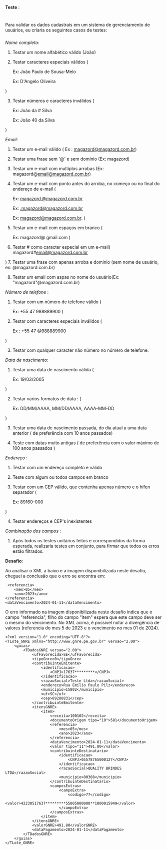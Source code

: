 **Teste** : 
#
Para validar os dados cadastrais em um sistema de gerenciamento de usuários, eu criaria os seguintes casos de testes: 
###
*Nome completo*:

1. Testar um nome alfabético válido (João)
2. Testar caracteres especiais válidos (

    Ex: João Paulo de Sousa-Melo

    Ex: D'Angelo Oliveira

)

3. Testar números e caracteres inválidos (

    Ex: João da # Silva

    Ex: João 40 da Silva

)



*Email*:

1. Testar um e-mail válido ( Ex : magazord@magazord.com.br)
2. Testar uma frase sem '@' e sem domínio (Ex: magazord)
3. Testar um e-mail com multiplos arrobas (Ex: magazord@email@magazord.com.br)
4. Testar um e-mail com ponto antes do arroba, no começo ou no final do endereço de e-mail (

    Ex: magazord.@magazord.com.br
    
    Ex: .magazord@magazord.com.br
    
    Ex: magazord@magazord.com.br.
)
5. Testar um e-mail com espaços em branco (

    Ex: magazord@ gmail.com
)
6. Testar # como caracter especial em um e-mail(
    magazord#email@magazord.com.br

)
7. Testar uma frase com apenas arroba e dominio 
(sem nome de usuário, ex: @magazord.com.br)

8. Testar um email com aspas no nome do usuário(Ex: "magazord"@magazord.com.br)

*Número de telefone* :

1. Testar com um número de telefone válido (

    Ex: +55 47 988889900
)

2. Testar com caracteres especiais inválidos (

    Ex : +55 47 @988889900

)

3. Testar com qualquer caracter não número no número de telefone.

*Data de nascimento*:  

1. Testar uma data de nascimento válida (

    Ex: 19/03/2005

)

2. Testar varios formatos de data : ( 

    Ex: DD/MM/AAAA, MM/DD/AAAA, AAAA-MM-DD

)

3. Testar uma data de nascimento passada, do dia atual a uma data anterior ( de preferência com 10 anos passados)

4. Teste com datas muito antigas ( de preferência com o valor máximo de 100 anos passados )

*Endereço* : 

1. Testar com um endereço completo e válido

2. Teste com algum ou todos campos em branco

3. Testar com um CEP válido, que contenha apenas número e o hífen separador (

    Ex: 89160-000

)

4. Testar endereços e CEP's inexistentes

*Combinação dos campos* : 

1. Após todos os testes unitários feitos e correspondidos da forma esperada, realizaria testes em conjunto, para firmar que todos os erros estão filtrados.




**Desafio**: 

Ao analisar o XML a baixo e a imagem disponibilizada neste desafio, cheguei a conclusão que o erro se encontra em:

```
 <referencia>
    <mes>05</mes>
    <ano>2023</ano>
</referencia>
<dataVencimento>2024-01-11</dataVencimento>

```

O erro informado na imagem disponibilizada neste desafio indica que o campo "referencia", filho do campo "item" espera que este campo deve ser o mesmo do vencimento. No XML acima, é possível notar a divergência de valores (referencia do mes 5 de 2023 e o vencimento no mes 01 de 2024). 

```
<?xml version="1.0" encoding="UTF-8"?>
<TLote_GNRE xmlns="http://www.gnre.pe.gov.br" versao="2.00">
    <guias>
        <TDadosGNRE versao="2.00">
            <ufFavorecida>SE</ufFavorecida>
            <tipoGnre>0</tipoGnre>
            <contribuinteEmitente>
                <identificacao>
                    <CNPJ>17637*********</CNPJ>
                </identificacao>
                <razaoSocial>Teste Ltda</razaoSocial>
                <endereco>Rua Emilio Paulo Pilz</endereco>
                <municipio>15802</municipio>
                <uf>SC</uf>
                <cep>89280831</cep>
            </contribuinteEmitente>
            <itensGNRE>
                <item>
                    <receita>100102</receita>
                    <documentoOrigem tipo="10">581</documentoOrigem>
                    <referencia>
                        <mes>05</mes>
                        <ano>2023</ano>
                    </referencia>
                    <dataVencimento>2024-01-11</dataVencimento>
                    <valor tipo="11">491.80</valor>
                    <contribuinteDestinatario>
                        <identificacao>
                            <CNPJ>05578765000127</CNPJ>
                        </identificacao>
                        <razaoSocial>QUALITY BRINDES LTDA</razaoSocial>
                        <municipio>00308</municipio>
                    </contribuinteDestinatario>
                    <camposExtras>
                        <campoExtra>
                            <codigo>77</codigo>
                            <valor>42230517637*********55005000000**1000015949</valor>
                        </campoExtra>
                    </camposExtras>
                </item>
            </itensGNRE>
            <valorGNRE>491.80</valorGNRE>
            <dataPagamento>2024-01-11</dataPagamento>
        </TDadosGNRE>
    </guias>
</TLote_GNRE>
```


